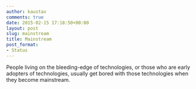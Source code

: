 ```yaml
---
author: kaustav
comments: true
date: 2015-02-15 17:18:50+00:00
layout: post
slug: mainstream
title: Mainstream
post_format:
- Status
---
```


People living on the bleeding-edge of technologies, or those who are early adopters of technologies, usually get bored with those technologies when they become mainstream.
